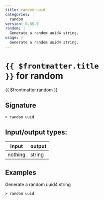 ```yaml
---
title: random uuid
categories: |
  random
version: 0.85.0
random: |
  Generate a random uuid4 string.
usage: |
  Generate a random uuid4 string.
---
```

<!-- This file is automatically generated. Please edit the command in https://github.com/nushell/nushell instead. -->

# <code>{{ $frontmatter.title }}</code> for random

<div class='command-title'>{{ $frontmatter.random }}</div>

## Signature

```> random uuid ```


## Input/output types:

| input   | output |
| ------- | ------ |
| nothing | string |

## Examples

Generate a random uuid4 string
```shell
> random uuid

```
